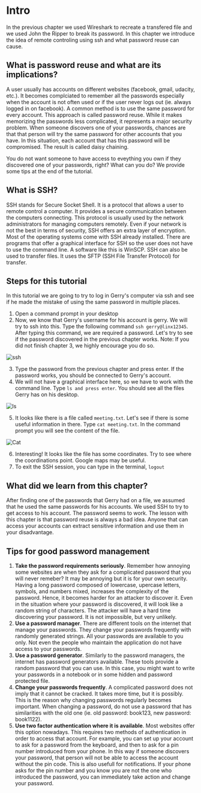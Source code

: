 
# Intro

In the previous chapter we used Wireshark to recreate a transfered file and we used John the Ripper to break its password.
In this chapter we introduce the idea of remote controling using ssh and what password reuse can cause.

##  What is password reuse and what are its implications?

A user usually has accounts on different websites (facebook, gmail, udacity, etc.). It becomes complciated to remember all the passwords especially when the account is not often used or if the user never logs out (ie. always logged in on facebook). A common method is to use the same password for every account. This approach is called password reuse. While it makes memorizing the passwords less complicated, it represents a major security problem. When someone discovers one of your passwords, chances are that that person will try the same password for other accounts that you have. In this situation, each account that has this password will be compromised. The result is called daisy chaining. 

You do not want someone to have access to eveything you own if they discovered one of your passwords, right? What can you do? We provide some tips at the end of the tutorial.


## What is SSH?

SSH stands for Secure Socket Shell. It is a protocol that allows a user to remote control a computer. It provides a secure communication between the computers connecting. This protocol is usually used by the network administrators for managing computers remotely. Even if your network is not the best in terms of security, SSH offers an extra layer of encryption. Most of the operating systems come with SSH already installed. There are programs that offer a graphical interface for SSH so the user does not have to use the command line. A software like this is WinSCP. SSH can also be used to transfer files. It uses the SFTP (SSH File Transfer Protocol) for transfer.


## Steps for this tutorial

In this tutorial we are going to try to log in Gerry's computer via ssh and see if he made the mistake of using the same password in multiple places. 

1. Open a command prompt in your desktop
2. Now, we know that Gerry's username for his account is gerry. We will try to ssh into this. Type the following command `ssh gerry@linx12345`. After typing this command, we are required a password. Let's try to see if the password discovered in the previous chapter works. Note: If you did not finish chapter 3, we highly encourage you do so.

![ssh](http://www.suzannejmatthews.com/images/aosk/chapter4/SSH.PNG)

3. Type the password from the previous chapter and press enter. If the password works, you should be connected to Gerry's account. 
4. We will not have a graphical interface here, so we have to work with the command line. Type `ls and press enter`. You should see all the files Gerry has on his desktop.

![ls](http://www.suzannejmatthews.com/images/aosk/chapter4/ls.PNG)

5. It looks like there is a file called `meeting.txt`. Let's see if there is some useful information in there. Type `cat meeting.txt`. In the command prompt you will see the content of the file.

![Cat](http://www.suzannejmatthews.com/images/aosk/chapter4/Cat.PNG)

6. Interesting! It looks like the file has some coordinates. Try to see where the coordinations point. Google maps may be useful. 
7. To exit the SSH session, you can type in the terminal, `logout`

## What did we learn from this chapter?

After finding one of the passwords that Gerry had on a file, we assumed that he used the same passwords for his accounts. We used SSH to try to get access to his account. The password seems to work. The lesson with this chapter is that password reuse is always a bad idea. Anyone that can access your accounts can extract sensitive information and use them in your disadvantage. 

## Tips for good password management
1. **Take the password requirements seriously**. Remember how annoying some websites are when they ask for a complicated password that you will never remeber? It may be annoying but it is for your own security. Having a long password composed of lowercase, upercase letters, symbols, and numbers mixed, increases the complexity of the password. Hence, it becomes harder for an attacker to discover it. Even in the situation where your password is discovered, it will look like a random string of characters. The attacker will have a hard time discovering your password. It is not impossible, but very unlikely.
2. **Use a password manager**. There are different tools on the internet that manage your passwords. They change your passwords frequently with randomly generated strings. All your passwords are available to you only. Not even the people who maintain the application do not have access to your passwords. 
3. **Use a password generator**. Similarly to the password managers, the internet has password generators available. These tools provide a random password that you can use. In this case, you might want to write your passwords in a notebook or in some hidden and password protected file. 
4. **Change your passwords frequently**. A complicated password does not imply that it cannot be cracked. It takes more time, but it is possibly. This is the reason why changing passwords regularly becomes important. When changing a password, do not use a password that has similarities with the old one (ie. old password: book123, new password: book1122).
5. **Use two factor authentication where it is available**. Most websites offer this option nowadays. This requires two methods of authentication in order to access that account. For example, you can set up your account to ask for a password from the keyboard, and then to ask for a pin number introduced from your phone. In this way if someone discovers your password, that person will not be able to access the account without the pin code. This is also usefull for notifications. If your phone asks for the pin number and you know you are not the one who introduced the password, you can immediately take action and change your password.  
